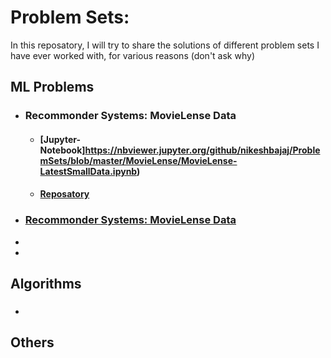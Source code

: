 # Problem Sets:
In this reposatory, I will try to share the solutions of different problem sets I have ever worked with, for various reasons (don't ask why)

## ML Problems
* ### Recommonder Systems: MovieLense Data
  * #### [Jupyter-Notebook]https://nbviewer.jupyter.org/github/nikeshbajaj/ProblemSets/blob/master/MovieLense/MovieLense-LatestSmallData.ipynb)
  * #### [Reposatory](https://github.com/Nikeshbajaj/ProblemSets/tree/master/MovieLense)
* ### [Recommonder Systems: MovieLense Data](https://nbviewer.jupyter.org/github/nikeshbajaj/ProblemSets/blob/master/MovieLense/MovieLense-LatestSmallData.ipynb)
*
*


## Algorithms
* ### 


## Others
